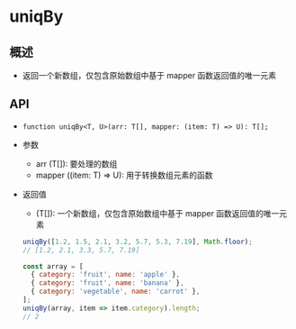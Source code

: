 # uniqBy

## 概述

+ 返回一个新数组，仅包含原始数组中基于 mapper 函数返回值的唯一元素

## API

+ `function uniqBy<T, U>(arr: T[], mapper: (item: T) => U): T[];`

+ 参数

  + arr (T[]): 要处理的数组
  + mapper ((item: T) => U): 用于转换数组元素的函数

+ 返回值

  + (T[]): 一个新数组，仅包含原始数组中基于 mapper 函数返回值的唯一元素

  ```js
  uniqBy([1.2, 1.5, 2.1, 3.2, 5.7, 5.3, 7.19], Math.floor);
  // [1.2, 2.1, 3.3, 5.7, 7.19]
  ```

  ```js
  const array = [
    { category: 'fruit', name: 'apple' },
    { category: 'fruit', name: 'banana' },
    { category: 'vegetable', name: 'carrot' },
  ];
  uniqBy(array, item => item.category).length;
  // 2
  ```
